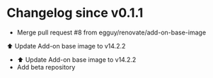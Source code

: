 # Changelog since v0.1.1
- Merge pull request #8 from egguy/renovate/add-on-base-image

⬆️ Update Add-on base image to v14.2.2 
- ⬆️ Update Add-on base image to v14.2.2 
- Add beta repository 
